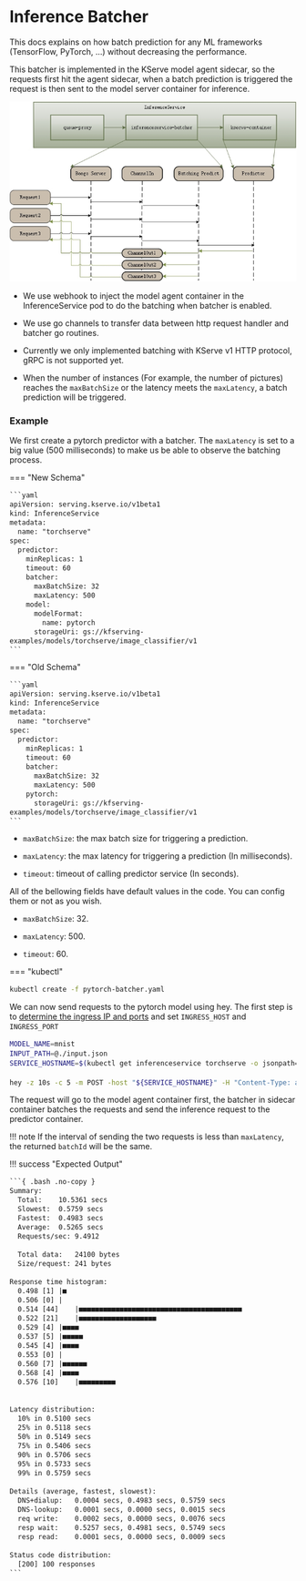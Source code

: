 # Inference Batcher

This docs explains on how batch prediction for any ML frameworks (TensorFlow, PyTorch, ...) without decreasing the performance.

This batcher is implemented in the KServe model agent sidecar, so the requests first hit the agent sidecar, when a batch prediction is triggered the request is then sent to the model server container for inference.

![Batcher](images/batcher.jpg)

* We use webhook to inject the model agent container in the InferenceService pod to do the batching when batcher is enabled.

* We use go channels to transfer data between http request handler and batcher go routines.

* Currently we only implemented batching with KServe v1 HTTP protocol, gRPC is not supported yet.

* When the number of instances (For example, the number of pictures) reaches the ```maxBatchSize``` or the latency meets the ```maxLatency```, a batch prediction will be triggered.


### Example

We first create a pytorch predictor with a batcher. The `maxLatency` is set to a big value (500 milliseconds) to make us be able to observe the batching process.

=== "New Schema"

    ```yaml
    apiVersion: serving.kserve.io/v1beta1
    kind: InferenceService
    metadata:
      name: "torchserve"
    spec:
      predictor:
        minReplicas: 1
        timeout: 60
        batcher:
          maxBatchSize: 32
          maxLatency: 500
        model:
          modelFormat:
            name: pytorch
          storageUri: gs://kfserving-examples/models/torchserve/image_classifier/v1
    ```

=== "Old Schema"

    ```yaml
    apiVersion: serving.kserve.io/v1beta1
    kind: InferenceService
    metadata:
      name: "torchserve"
    spec:
      predictor:
        minReplicas: 1
        timeout: 60
        batcher:
          maxBatchSize: 32
          maxLatency: 500
        pytorch:
          storageUri: gs://kfserving-examples/models/torchserve/image_classifier/v1
    ```

* `maxBatchSize`: the max batch size for triggering a prediction.

* `maxLatency`: the max latency for triggering a prediction (In milliseconds).

* `timeout`: timeout of calling predictor service (In seconds).

All of the bellowing fields have default values in the code. You can config them or not as you wish.

* `maxBatchSize`: 32.

* `maxLatency`: 500.

* `timeout`: 60.

=== "kubectl"
```bash
kubectl create -f pytorch-batcher.yaml
```

We can now send requests to the pytorch model using hey.
The first step is to [determine the ingress IP and ports](../../get_started/first_isvc.md#4-determine-the-ingress-ip-and-ports) and set `INGRESS_HOST` and `INGRESS_PORT`

```bash
MODEL_NAME=mnist
INPUT_PATH=@./input.json
SERVICE_HOSTNAME=$(kubectl get inferenceservice torchserve -o jsonpath='{.status.url}' | cut -d "/" -f 3)

hey -z 10s -c 5 -m POST -host "${SERVICE_HOSTNAME}" -H "Content-Type: application/json" -D ./input.json "http://${INGRESS_HOST}:${INGRESS_PORT}/v1/models/$MODEL_NAME:predict"
```

The request will go to the model agent container first, the batcher in sidecar container batches the requests and send the inference request to the predictor container.

!!! note
    If the interval of sending the two requests is less than `maxLatency`, the returned `batchId` will be the same.


!!! success "Expected Output"

    ```{ .bash .no-copy }
    Summary:
      Total:	10.5361 secs
      Slowest:	0.5759 secs
      Fastest:	0.4983 secs
      Average:	0.5265 secs
      Requests/sec:	9.4912
      
      Total data:	24100 bytes
      Size/request:	241 bytes
    
    Response time histogram:
      0.498 [1]	|■
      0.506 [0]	|
      0.514 [44]	|■■■■■■■■■■■■■■■■■■■■■■■■■■■■■■■■■■■■■■■■
      0.522 [21]	|■■■■■■■■■■■■■■■■■■■
      0.529 [4]	|■■■■
      0.537 [5]	|■■■■■
      0.545 [4]	|■■■■
      0.553 [0]	|
      0.560 [7]	|■■■■■■
      0.568 [4]	|■■■■
      0.576 [10]	|■■■■■■■■■
    
    
    Latency distribution:
      10% in 0.5100 secs
      25% in 0.5118 secs
      50% in 0.5149 secs
      75% in 0.5406 secs
      90% in 0.5706 secs
      95% in 0.5733 secs
      99% in 0.5759 secs
    
    Details (average, fastest, slowest):
      DNS+dialup:	0.0004 secs, 0.4983 secs, 0.5759 secs
      DNS-lookup:	0.0001 secs, 0.0000 secs, 0.0015 secs
      req write:	0.0002 secs, 0.0000 secs, 0.0076 secs
      resp wait:	0.5257 secs, 0.4981 secs, 0.5749 secs
      resp read:	0.0001 secs, 0.0000 secs, 0.0009 secs
    
    Status code distribution:
      [200]	100 responses
    ```
